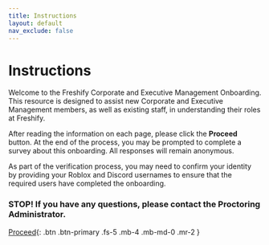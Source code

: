 ```yaml
---
title: Instructions
layout: default
nav_exclude: false
---
```


# Instructions

Welcome to the Freshify Corporate and Executive Management Onboarding. This resource is designed to assist new Corporate and Executive Management members, as well as existing staff, in understanding their roles at Freshify.

After reading the information on each page, please click the **Proceed** button. At the end of the process, you may be prompted to complete a survey about this onboarding. All responses will remain anonymous.

As part of the verification process, you may need to confirm your identity by providing your Roblox and Discord usernames to ensure that the required users have completed the onboarding.

### STOP! If you have any questions, please contact the Proctoring Administrator.

[Proceed](#firstpage.md){: .btn .btn-primary .fs-5 .mb-4 .mb-md-0 .mr-2 }

